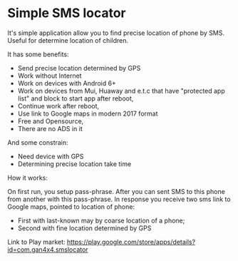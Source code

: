 # Simple SMS locator
It's simple application allow you to find precise location of phone by SMS.
Useful for determine location of children.

It has some benefits:

- Send precise location determined by GPS
- Work without Internet
- Work on devices with Android 6+
- Work on devices from Mui, Huaway and e.t.c that have "protected app list" and block to start app after reboot,
- Continue work after reboot,
- Use link to Google maps in modern 2017 format
- Free and Opensource,
- There are no ADS in it

And some constrain:
- Need device with GPS
- Determining precise location take time


How it works:

On first run, you setup pass-phrase. After you can sent SMS to this phone from another with this pass-phrase. In response you receive two sms link to Google maps, pointed to location of phone:
- First with last-known may by coarse location of a phone;
- Second with fine location determined by GPS

Link to Play market:
https://play.google.com/store/apps/details?id=com.gan4x4.smslocator

